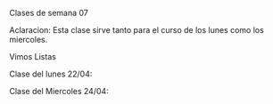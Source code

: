 Clases de semana 07

Aclaracion: Esta clase sirve tanto para el curso de los lunes como los miercoles.

Vimos Listas

Clase del lunes 22/04:

Clase del Miercoles 24/04:

